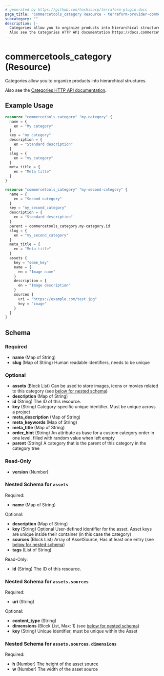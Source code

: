 ```yaml
---
# generated by https://github.com/hashicorp/terraform-plugin-docs
page_title: "commercetools_category Resource - terraform-provider-commercetools"
subcategory: ""
description: |-
  Categories allow you to organize products into hierarchical structures.
  Also see the Categories HTTP API documentation https://docs.commercetools.com/api/projects/categories.
---
```


# commercetools_category (Resource)

Categories allow you to organize products into hierarchical structures.

Also see the [Categories HTTP API documentation](https://docs.commercetools.com/api/projects/categories).

## Example Usage

```terraform
resource "commercetools_category" "my-category" {
  name = {
    en = "My category"
  }
  key = "my_category"
  description = {
    en = "Standard description"
  }
  slug = {
    en = "my_category"
  }
  meta_title = {
    en = "Meta title"
  }
}

resource "commercetools_category" "my-second-category" {
  name = {
    en = "Second category"
  }
  key = "my_second_category"
  description = {
    en = "Standard description"
  }
  parent = commercetools_category.my-category.id
  slug = {
    en = "my_second_category"
  }
  meta_title = {
    en = "Meta title"
  }
  assets {
    key = "some_key"
    name = {
      en = "Image name"
    }
    description = {
      en = "Image description"
    }
    sources {
      uri = "https://example.com/test.jpg"
      key = "image"
    }
  }
}
```

<!-- schema generated by tfplugindocs -->
## Schema

### Required

- **name** (Map of String)
- **slug** (Map of String) Human readable identifiers, needs to be unique

### Optional

- **assets** (Block List) Can be used to store images, icons or movies related to this category (see [below for nested schema](#nestedblock--assets))
- **description** (Map of String)
- **id** (String) The ID of this resource.
- **key** (String) Category-specific unique identifier. Must be unique across a project
- **meta_description** (Map of String)
- **meta_keywords** (Map of String)
- **meta_title** (Map of String)
- **order_hint** (String) An attribute as base for a custom category order in one level, filled with random value when left empty
- **parent** (String) A category that is the parent of this category in the category tree

### Read-Only

- **version** (Number)

<a id="nestedblock--assets"></a>
### Nested Schema for `assets`

Required:

- **name** (Map of String)

Optional:

- **description** (Map of String)
- **key** (String) Optional User-defined identifier for the asset. Asset keys are unique inside their container (in this case the category)
- **sources** (Block List) Array of AssetSource, Has at least one entry (see [below for nested schema](#nestedblock--assets--sources))
- **tags** (List of String)

Read-Only:

- **id** (String) The ID of this resource.

<a id="nestedblock--assets--sources"></a>
### Nested Schema for `assets.sources`

Required:

- **uri** (String)

Optional:

- **content_type** (String)
- **dimensions** (Block List, Max: 1) (see [below for nested schema](#nestedblock--assets--sources--dimensions))
- **key** (String) Unique identifier, must be unique within the Asset

<a id="nestedblock--assets--sources--dimensions"></a>
### Nested Schema for `assets.sources.dimensions`

Required:

- **h** (Number) The height of the asset source
- **w** (Number) The width of the asset source


